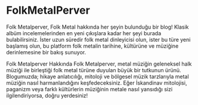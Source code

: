 # FolkMetalPerver

Folk Metalperver, Folk Metal hakkında her şeyin bulunduğu bir blog! Klasik albüm incelemelerinden en yeni çıkışlara kadar her şeyi burada bulabilirsiniz. İster uzun süredir folk metal dinleyicisi olun, ister bu türe yeni başlamış olun, bu platform folk metalin tarihine, kültürüne ve müziğine derinlemesine bir bakış sunuyor.

Folk Metalperver Hakkında
Folk Metalperver, metal müziğin geleneksel halk müziği ile birleştiği folk metal türüne duyulan büyük bir tutkunun ürünü. Blogumuzda; hikaye anlatıcılığı, mitoloji ve bölgesel müzik tarzlarıyla metal müziğin nasıl harmanlandığını keşfedeceksiniz. Eğer İskandinav mitolojisi, paganizm veya farklı kültürlerin müziğinin metale nasıl yansıdığı sizi ilgilendiriyorsa, doğru yerdesiniz!
